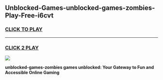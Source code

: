 
## Unblocked-Games-unblocked-games-zombies-Play-Free-i6cvt
<h3>
<a href="https://premium76.site?title=unblocked-games-zombies&ref=09A">CLICK TO PLAY</a></h3>
<hr>

<h3>
<a href="https://premium76.site?title=unblocked-games-zombies&ref=09A">CLICK 2 PLAY</a>
  
</h3>

<a href="https://premium76.site?title=unblocked-games-zombies&ref=09A"><img src="https://clearcache.store/games.png"></a>


**unblocked-games-zombies games unblocked: Your Gateway to Fun and Accessible Online Gaming**
